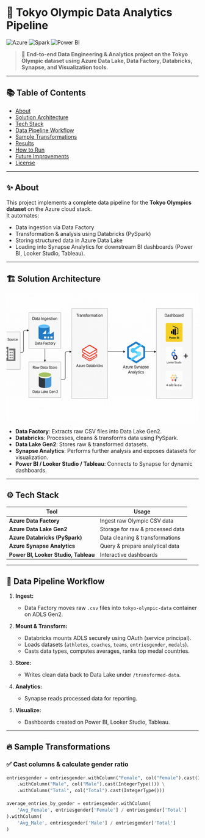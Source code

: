 # 🏅 Tokyo Olympic Data Analytics Pipeline

![Azure](https://img.shields.io/badge/Azure-Databricks-blue) ![Spark](https://img.shields.io/badge/Apache%20Spark-Data%20Processing-orange) ![Power BI](https://img.shields.io/badge/PowerBI-Dashboard-yellow)

> 🚀 **End-to-end Data Engineering & Analytics project on the Tokyo Olympic dataset using Azure Data Lake, Data Factory, Databricks, Synapse, and Visualization tools.**

---

## 📚 Table of Contents
- [About](#about)
- [Solution Architecture](#solution-architecture)
- [Tech Stack](#tech-stack)
- [Data Pipeline Workflow](#data-pipeline-workflow)
- [Sample Transformations](#sample-transformations)
- [Results](#results)
- [How to Run](#how-to-run)
- [Future Improvements](#future-improvements)
- [License](#license)

---

## ✨ About
This project implements a complete data pipeline for the **Tokyo Olympics dataset** on the Azure cloud stack.  
It automates:
- Data ingestion via Data Factory
- Transformation & analysis using Databricks (PySpark)
- Storing structured data in Azure Data Lake
- Loading into Synapse Analytics for downstream BI dashboards (Power BI, Looker Studio, Tableau).

---

## 🏗️ Solution Architecture

![Architecture](Architecture.png)

- **Data Factory**: Extracts raw CSV files into Data Lake Gen2.  
- **Databricks**: Processes, cleans & transforms data using PySpark.  
- **Data Lake Gen2**: Stores raw & transformed datasets.  
- **Synapse Analytics**: Performs further analysis and exposes datasets for visualization.  
- **Power BI / Looker Studio / Tableau**: Connects to Synapse for dynamic dashboards.

---

## ⚙️ Tech Stack
| Tool                        | Usage                          |
|------------------------------|-------------------------------|
| **Azure Data Factory**        | Ingest raw Olympic CSV data   |
| **Azure Data Lake Gen2**      | Storage for raw & processed data |
| **Azure Databricks (PySpark)**| Data cleaning & transformations |
| **Azure Synapse Analytics**   | Query & prepare analytical data |
| **Power BI, Looker Studio, Tableau** | Interactive dashboards |

---

## 🔄 Data Pipeline Workflow

1. **Ingest:**  
   - Data Factory moves raw `.csv` files into `tokyo-olympic-data` container on ADLS Gen2.

2. **Mount & Transform:**  
   - Databricks mounts ADLS securely using OAuth (service principal).
   - Loads datasets (`athletes`, `coaches`, `teams`, `entriesgender`, `medals`).
   - Casts data types, computes averages, ranks top medal countries.

3. **Store:**  
   - Writes clean data back to Data Lake under `/transformed-data`.

4. **Analytics:**  
   - Synapse reads processed data for reporting.

5. **Visualize:**  
   - Dashboards created on Power BI, Looker Studio, Tableau.

---

## 🔥 Sample Transformations

### ✅ Cast columns & calculate gender ratio
```python
entriesgender = entriesgender.withColumn("Female", col("Female").cast(IntegerType())) \
    .withColumn("Male", col("Male").cast(IntegerType())) \
    .withColumn("Total", col("Total").cast(IntegerType()))

average_entries_by_gender = entriesgender.withColumn(
    'Avg_Female', entriesgender['Female'] / entriesgender['Total']
).withColumn(
    'Avg_Male', entriesgender['Male'] / entriesgender['Total']
)

